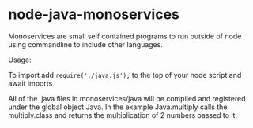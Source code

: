 # node-java-monoservices
Monoservices are small self contained programs to run outside of node using commandline to include other languages.

Usage:

To import add ```require('./java.js');``` to the top of your node script and await imports

All of the .java files in monoservices/java will be compiled and registered under the global object Java. In the example Java.multiply calls the multiply.class and returns the multiplication of 2 numbers passed to it.